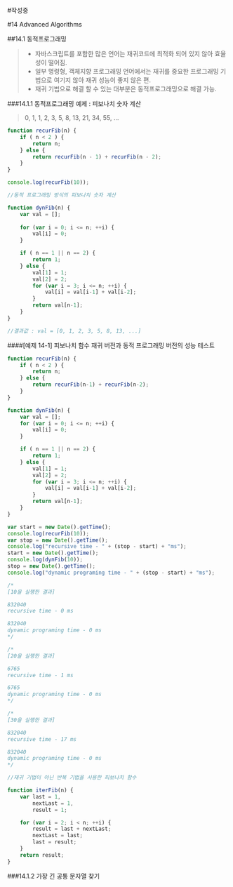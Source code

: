 #작성중

#14 Advanced Algorithms

##14.1 동적프로그래밍
>- 자바스크립트를 포함한 많은 언어는 재귀코드에 최적화 되어 있지 않아 효율성이 떨어짐.
>- 일부 명령형, 객체지향 프로그래밍 언어에서는 재귀를 중요한 프로그래밍 기법으로 여기지 않아 재귀 성능이 좋지 않은 편.
>- 재귀 기법으로 해결 할 수 있는 대부분은 동적프로그래밍으로 해결 가능.

###14.1.1 동적프로그래밍 예제 : 피보나치 숫자 계산
>0, 1, 1, 2, 3, 5, 8, 13, 21, 34, 55, ...

```js
function recurFib(n) {
    if ( n < 2 ) {
        return n;
    } else {
        return recurFib(n - 1) + recurFib(n - 2);
    }
}

console.log(recurFib(10));
```

```js
//동적 프로그래밍 방식의 피보나치 숫자 계산

function dynFib(n) {
    var val = [];
    
    for (var i = 0; i <= n; ++i) {
        val[i] = 0;
    }

    if ( n == 1 || n == 2) {
        return 1;
    } else {
        val[1] = 1;
        val[2] = 2;
        for (var i = 3; i <= n; ++i) {
            val[i] = val[i-1] + val[i-2];
        }
        return val[n-1];
    }
}

//결과값 : val = [0, 1, 2, 3, 5, 8, 13, ...]
```

####[예제 14-1] 피보나치 함수 재귀 버전과 동적 프로그래밍 버전의 성능 테스트
```js
function recurFib(n) {
    if ( n < 2 ) {
        return n;
    } else {
        return recurFib(n-1) + recurFib(n-2);
    }
}

function dynFib(n) {
    var val = [];
    for (var i = 0; i <= n; ++i) {
        val[i] = 0;
    }

    if ( n == 1 || n == 2) {
        return 1;
    } else {
        val[1] = 1;
        val[2] = 2;
        for (var i = 3; i <= n; ++i) {
            val[i] = val[i-1] + val[i-2];
        }
        return val[n-1];
    }
}

var start = new Date().getTime();
console.log(recurFib(10));
var stop = new Date().getTime();
console.log("recursive time - " + (stop - start) + "ms");
start = new Date().getTime();
console.log(dynFib(10));
stop = new Date().getTime();
console.log("dynamic programing time - " + (stop - start) + "ms");

/*
[10을 실행한 결과]

832040
recursive time - 0 ms

832040
dynamic programing time - 0 ms
*/

/*
[20을 실행한 결과]

6765
recursive time - 1 ms

6765
dynamic programing time - 0 ms
*/

/*
[30을 실행한 결과]

832040
recursive time - 17 ms

832040
dynamic programing time - 0 ms
*/
```

```js
//재귀 기법이 아닌 반복 기법을 사용한 피보나치 함수

function iterFib(n) {
    var last = 1,
        nextLast = 1,
        result = 1;

    for (var i = 2; i < n; ++i) {
        result = last + nextLast;
        nextLast = last;
        last = result;
    }
    return result;
}
```


###14.1.2 가장 긴 공통 문자열 찾기
